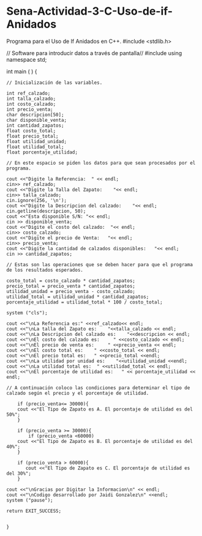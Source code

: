 # Sena-Actividad-3-C-Uso-de-if-Anidados
Programa para el Uso de If Anidados en C++.
#include <stdlib.h>

// Software para introducir datos a través de pantalla//
#include <iostream>
using namespace std;

int main ( ) {
	
	// Inicialización de las variables.
	
	int ref_calzado;
	int talla_calzado;
	int costo_calzado;
	int precio_venta;
	char descripcion[50];
	char disponible_venta;
	int cantidad_zapatos;
	float costo_total;
	float precio_total;
	float utilidad_unidad;
	float utilidad_total;
	float porcentaje_utilidad;
	
	// En este espacio se piden los datos para que sean procesados por el programa. 
	
	cout <<"Digite la Referencia:  " << endl; 
	cin>> ref_calzado;
	cout <<"Digite la Talla del Zapato:    "<< endl; 
	cin>> talla_calzado;
	cin.ignore(256, '\n');
	cout <<"Digite la Descripcion del calzado:    "<< endl;
	cin.getline(descripcion, 50);
	cout <<"Esta disponible S/N: "<< endl;
	cin >> disponible_venta;
	cout <<"Digite el costo del calzado:  "<< endl;
	cin>> costo_calzado;
	cout <<"Digite el precio de Venta:   "<< endl;
	cin>> precio_venta;
	cout <<"Digite la cantidad de calzados disponibles:   "<< endl;
	cin >> cantidad_zapatos;
	
	// Estas son las operaciones que se deben hacer para que el programa de los resultados esperados.
	
	costo_total = costo_calzado * cantidad_zapatos;
	precio_total = precio_venta * cantidad_zapatos;
	utilidad_unidad = precio_venta - costo_calzado;
	utilidad_total = utilidad_unidad * cantidad_zapatos;
	porcentaje_utilidad = utilidad_total * 100 / costo_total; 
	
	system ("cls");  
	
	cout <<"\nLa Referencia es:" <<ref_calzado<< endl;
	cout <<"\nLa talla del Zapato es:    "<<talla_calzado << endl;
	cout <<"\nLa Descripcion del calzado es:    "<<descripcion << endl;
	cout <<"\nEl costo del calzado es:     " <<costo_calzado << endl;
	cout <<"\nEl precio de venta es:     " <<precio_venta << endl;
	cout <<"\nEl costo total es:    " <<costo_total << endl;
	cout <<"\nEl precio total es:   " <<precio_total <<endl;
	cout <<"\nLa utilidad por unidad es:    "<<utilidad_unidad <<endl;
	cout <<"\nLa utilidad total es:  " <<utilidad_total << endl;
	cout <<"\nEl porcentaje de utilidad es:   " << porcentaje_utilidad << endl;
	
	// A continuación coloco las condiciones para determinar el tipo de calzado según el precio y el porcentaje de utilidad. 
	
		if (precio_venta<= 30000){
		cout <<"El Tipo de Zapato es A. El porcentaje de utilidad es del 50%";
		} 
		
		if (precio_venta >= 30000){
			if (precio_venta <60000)
		cout <<"El Tipo de Zapato es B. El porcentaje de utilidad es del 40%";
		} 

        if (precio_venta > 60000){
		   cout <<"El Tipo de Zapato es C. El porcentaje de utilidad es del 30%";
		} 
 		
	cout <<"\nGracias por Digitar la Informacion\n" << endl;
	cout <<"\nCodigo desarrollado por Jaidi Gonzalez\n" <<endl;
	system ("pause");
	
	return EXIT_SUCCESS; 
	
	
	}

